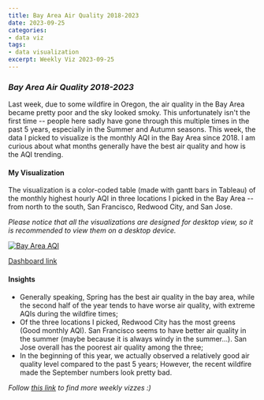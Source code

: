 ```yaml
---
title: Bay Area Air Quality 2018-2023
date: 2023-09-25
categories:
- data viz
tags:
- data visualization
excerpt: Weekly Viz 2023-09-25
---
```


### *Bay Area Air Quality 2018-2023*

Last week, due to some wildfire in Oregon, the air quality in the Bay Area became pretty poor and the sky looked smoky. This unfortunately isn't the first time -- people here sadly have gone through this multiple times in the past 5 years, especially in the Summer and Autumn seasons. This week, the data I picked to visualize is the monthly AQI in the Bay Area since 2018. I am curious about what months generally have the best air quality and how is the AQI trending.  

#### My Visualization

The visualization is a color-coded table (made with gantt bars in Tableau) of the monthly highest hourly AQI in three locations I picked in the Bay Area -- from north to the south, San Francisco, Redwood City, and San Jose.  

*Please notice that all the visualizations are designed for desktop view, so it is recommended to view them on a desktop device.*  

<div class='tableauPlaceholder' id='viz1695705927043' style='position: relative'>
  <noscript><a href='#'>
    <img alt='Bay Area AQI ' src='https:&#47;&#47;public.tableau.com&#47;static&#47;images&#47;20&#47;20230925BayAreaAQI&#47;BayAreaAQI&#47;1_rss.png' style='border: none' />
  </a></noscript>
  <object class='tableauViz'  style='display:none;'>
    <param name='host_url' value='https%3A%2F%2Fpublic.tableau.com%2F' />
    <param name='embed_code_version' value='3' />
    <param name='site_root' value='' />
    <param name='name' value='20230925BayAreaAQI&#47;BayAreaAQI' />
    <param name='tabs' value='no' />
    <param name='toolbar' value='yes' />
    <param name='static_image' value='https:&#47;&#47;public.tableau.com&#47;static&#47;images&#47;20&#47;20230925BayAreaAQI&#47;BayAreaAQI&#47;1.png' />
    <param name='animate_transition' value='yes' />
    <param name='display_static_image' value='yes' />
    <param name='display_spinner' value='yes' />
    <param name='display_overlay' value='yes' />
    <param name='display_count' value='yes' />
    <param name='language' value='en-US' />
    <param name='filter' value='publish=yes' />
  </object></div>  
  <script type='text/javascript'>       
    var divElement = document.getElementById('viz1695705927043');              
    var vizElement = divElement.getElementsByTagName('object')[0];               
    if ( divElement.offsetWidth > 800 ) { vizElement.style.width='800px';vizElement.style.height='827px';} else if ( divElement.offsetWidth > 500 ) { vizElement.style.width='800px';vizElement.style.height='827px';} else { vizElement.style.width='100%';vizElement.style.height='727px';}                 
    var scriptElement = document.createElement('script');      
    scriptElement.src = 'https://public.tableau.com/javascripts/api/viz_v1.js';         
    vizElement.parentNode.insertBefore(scriptElement, vizElement);             
  </script>  

[Dashboard link](https://public.tableau.com/views/20230925BayAreaAQI/BayAreaAQI?:language=en-US&publish=yes&:display_count=n&:origin=viz_share_link)
  
#### Insights
* Generally speaking, Spring has the best air quality in the bay area, while the second half of the year tends to have worse air quality, with extreme AQIs during the wildfire times;
* Of the three locations I picked, Redwood City has the most greens (Good monthly AQI). San Francisco seems to have better air quality in the summer (maybe because it is always windy in the summer...). San Jose overall has the poorest air quality among the three;
* In the beginning of this year, we actually observed a relatively good air quality level compared to the past 5 years; However, the recent wildfire made the September numbers look pretty bad.  
  
*Follow [this link](https://yudong-94.github.io/personal-website/project/WeeklyViz2023/) to find more weekly vizzes :)*
